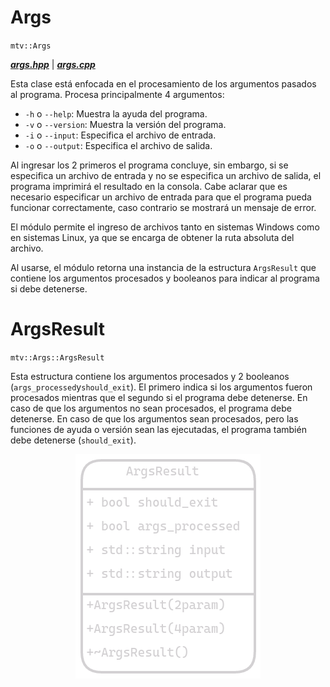# Args
``mtv::Args``

[***args.hpp***](../source/args/args.hpp) | [***args.cpp***](../source/args/args.cpp)

Esta clase está enfocada en el procesamiento de los argumentos pasados al programa.
Procesa principalmente 4 argumentos:

- ``-h`` o ``--help``: Muestra la ayuda del programa.
- ``-v`` o ``--version``: Muestra la versión del programa.
- ``-i`` o ``--input``: Especifica el archivo de entrada.
- ``-o`` o ``--output``: Especifica el archivo de salida.

Al ingresar los 2 primeros el programa concluye, sin embargo, si se especifica un archivo
de entrada y no se especifica un archivo de salida, el programa imprimirá el resultado en
la consola. Cabe aclarar que es necesario especificar un archivo de entrada para que
el programa pueda funcionar correctamente, caso contrario se mostrará un mensaje de error.

El módulo permite el ingreso de archivos tanto en sistemas Windows como en sistemas
Linux, ya que se encarga de obtener la ruta absoluta del archivo.

Al usarse, el módulo retorna una instancia de la estructura ``ArgsResult`` que contiene
los argumentos procesados y booleanos para indicar al programa si debe detenerse.

# ArgsResult 
``mtv::Args::ArgsResult``

Esta estructura contiene los argumentos procesados y 2 booleanos
(``args_processed``y`should_exit`). El primero indica si los argumentos fueron
procesados mientras que el segundo si el programa debe detenerse.
En caso de que los argumentos no sean procesados, el programa debe detenerse. En caso
de que los argumentos sean procesados, pero las funciones de ayuda o versión sean las
ejecutadas, el programa también debe detenerse (``should_exit``).

<div style="text-align: center">
<img src="../resources/DE1-ArgsResult.png" alt="ArgsResult">
</div>


